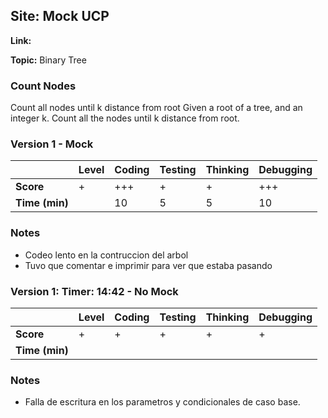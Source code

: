 ## Site: Mock UCP

**Link:** 

**Topic:** Binary Tree

### Count Nodes

Count all nodes until k distance from root
Given a root of a tree, and an integer k. Count all the nodes until
k distance from root.

### Version 1 - Mock

|           | Level | Coding | Testing | Thinking | Debugging  |
|-----------|-------|--------|---------|----------|------------|
| **Score** | +     | +++    | +       | +        | +++        |
| **Time (min)** | | 10 | 5 | 5 | 10 |

### Notes
- Codeo lento en la contruccion del arbol
- Tuvo que comentar e imprimir para ver que estaba pasando

### Version 1: Timer: 14:42 - No Mock

|           | Level | Coding | Testing | Thinking | Debugging  |
|-----------|-------|--------|---------|----------|------------|
| **Score** | +     | +      | +       | +        | +          |
| **Time (min)** | |  |  |  |  |

### Notes
- Falla de escritura en los parametros y condicionales de caso base.